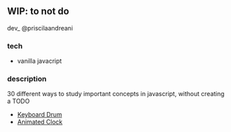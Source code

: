 ## WIP: to not do 

dev_
@priscilaandreani


### tech

* vanilla javacript

### description

30 different ways to study important concepts in javascript, without creating a TODO


* [Keyboard Drum](https://github.com/priscilaandreani/toNOTdo/tree/main/01_drumJS)
* [Animated Clock](https://github.com/priscilaandreani/toNOTdo/tree/main/02_Clock)

